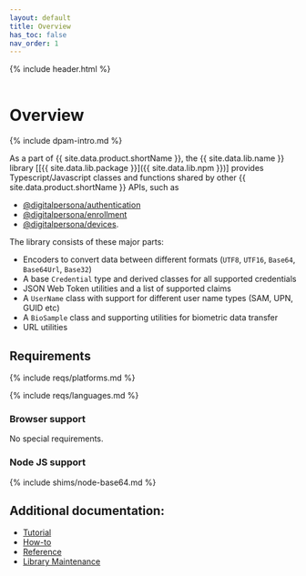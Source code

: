 ```yaml
---
layout: default
title: Overview
has_toc: false
nav_order: 1  
---
```

{% include header.html %}  
<BR>  

# Overview
{% include dpam-intro.md %}

As a part of {{ site.data.product.shortName }}, the {{ site.data.lib.name }} library
[[{{ site.data.lib.package }}]({{ site.data.lib.npm }})]
provides Typescript/Javascript classes and functions shared by other
{{ site.data.product.shortName }} APIs, such as

- [@digitalpersona/authentication](https://www.npmjs.com/package/@digitalpersona/authentication)  
- [@digitalpersona/enrollment](https://www.npmjs.com/package/@digitalpersona/enrollment)  
- [@digitalpersona/devices](https://www.npmjs.com/package/@digitalpersona/devices).

The library consists of these major parts:

* Encoders to convert data between different formats (`UTF8`, `UTF16`, `Base64`, `Base64Url`, `Base32`)
* A base `Credential` type and derived classes for all supported credentials
* JSON Web Token utilities and a list of supported claims
* A `UserName` class with support for different user name types (SAM, UPN, GUID etc)
* A `BioSample` class and supporting utilities for biometric data transfer
* URL utilities

## Requirements

{% include reqs/platforms.md %}

{% include reqs/languages.md %}

### Browser support

No special requirements.

### Node JS support

{% include shims/node-base64.md %}

## Additional documentation:

* [Tutorial](./tutorial.md)
* [How-to](./how-to.md)
* [Reference](./reference.md)
* [Library Maintenance](./maintain/index.md)
